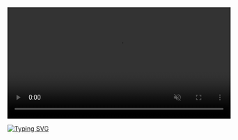 <!DOCTYPE html>
<html lang="en">
<head>
  <meta charset="UTF-8">
  <title>Autoplay Video</title>
</head>
<body>

  <video autoplay muted loop playsinline width="100%">
    <source src="your-video.mp4" type="video/mp4">
    Your browser does not support the video tag.
  </video>

</body>
</html>



 

[![Typing SVG](https://readme-typing-svg.demolab.com?font=Fira+Code&pause=1000&color=F70000&width=435&lines=Ben-3id;%22Just+a+machine+learning+enthusiast%22)](https://git.io/typing-svg)

